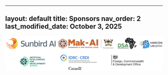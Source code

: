 
---
layout: default
title: Sponsors
nav_order: 2
last_modified_date: October 3, 2025
---

![Our wonderful Sponsors](/assets/images/sponsors.png "sponsors")
